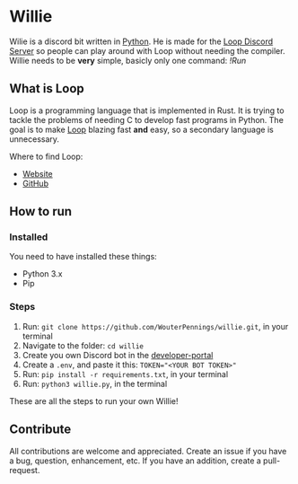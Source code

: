 # Willie

Wilie is a discord bit written in [Python](https://python.org). He is made for the [Loop Discord Server](https://discord.gg/T3tqQBTyJA) so people can play around with Loop without needing the compiler. Willie needs to be **very** simple, basicly only one command: _!Run_

## What is Loop
Loop is a programming language that is implemented in Rust. It is trying to tackle the problems of needing C to develop fast programs in Python. The goal is to make [Loop](https://looplang.org) blazing fast **and** easy, so a secondary language is unnecessary. 

Where to find Loop:
- [Website](https://looplang.org)
- [GitHub](https://github.com/looplanguage)

## How to run

### Installed

You need to have installed these things:

- Python 3.x
- Pip

### Steps

1. Run: `git clone https://github.com/WouterPennings/willie.git`, in your terminal
2. Navigate to the folder: `cd willie`
3. Create you own Discord bot in the [developer-portal](https://discord.com/developers/)
4. Create a `.env`, and paste it this: `TOKEN="<YOUR BOT TOKEN>"`
5. Run: `pip install -r requirements.txt`, in your terminal
6. Run: `python3 willie.py`, in the terminal 

These are all the steps to run your own Willie!

## Contribute

All contributions are welcome and appreciated. Create an issue if you have a bug, question, enhancement, etc. If you have an addition, create a pull-request.